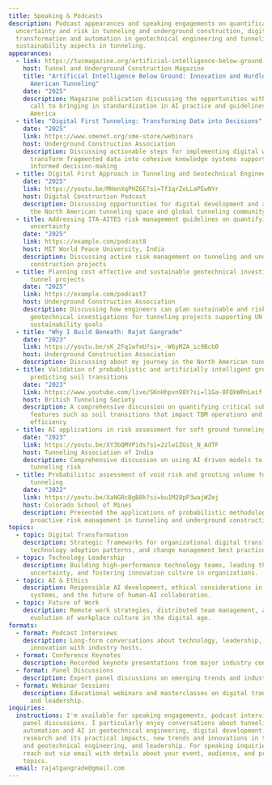 ```yaml
---
title: Speaking & Podcasts
description: Podcast appearances and speaking engagements on quantification of
  uncertainty and risk in tunneling and underground construction, digital
  transformation and automation in geotechnical engineering and tunneling, and
  sustainability aspects in tunneling.
appearances:
  - link: https://tucmagazine.org/artificial-intelligence-below-ground-innovation-and-hurdles-in-north-american-tunneling/
    host: Tunnel and Underground Construction Magazine
    title: "Artificial Intelligence Below Ground: Innovation and Hurdles in North
      American Tunneling"
    date: "2025"
    description: Magazine publication discussing the opportunities with AI and a
      call to bringing in standardization in AI practice and guidelines in North
      America
  - title: "Digital First Tunneling: Transforming Data into Decisions"
    date: "2025"
    link: https://www.smenet.org/sme-store/webinars
    host: Underground Construction Association
    description: Discussing actionable steps for implementing digital workflows that
      transform fragmented data into cohesive knowledge systems supporting
      informed decision-making
  - title: Digital First Approach in Tunneling and Geotechnical Engineering
    date: "2025"
    link: https://youtu.be/MHonXqPHZ6E?si=Tf1qrZeLLaPEwNYr
    host: Digital Construction Podcast
    description: Discussing opportunities for digital development and automation in
      the North American tunneling space and global tunneling community space.
  - title: Addressing ITA-AITES risk management guidelines on quantifying ground
      uncertainty
    date: "2025"
    link: https://example.com/podcast8
    host: MIT World Peace University, India
    description: Discussing active risk management on tunneling and underground
      construction projects
  - title: Planning cost effective and sustainable geotechnical investigations for
      tunnel projects
    date: "2025"
    link: https://example.com/podcast7
    host: Underground Construction Association
    description: Discussing how engineers can plan sustainable and risk-focused
      geotechnical investigations for tunneling projects supporting UN
      sustainability goals
  - title: "Why I Build Beneath: Rajat Gangrade"
    date: "2023"
    link: https://youtu.be/sK_2Fq1wfmU?si=_-W6yMZA_ic9Bcb0
    host: Underground Construction Association
    description: Discussing about my journey in the North American tunneling industry
  - title: Validation of probabilistic and artificially intelligent ground models in
      predicting soil transitions
    date: "2023"
    link: https://www.youtube.com/live/SKnHhpvn98Y?si=l1Ga-8FQkWRnLeif
    host: British Tunneling Society
    description: A comprehensive discussion on quantifying critical subsurface
      features such as soil transitions that impact TBM operations and
      efficiency
  - title: AI applications in risk assessment for soft ground tunneling projects
    date: "2023"
    link: https://youtu.be/XY3bQMVPids?si=2zlw1ZGst_N_AdTF
    host: Tunneling Association of India
    description: Comprehensive discussion on using AI driven models to mitigate
      tunneling risk
  - title: Probabilistic assessment of void risk and grouting volume for shield
      tunneling
    date: "2022"
    link: https://youtu.be/XaNGRcBgB8k?si=bu1M28pP3wajWZej
    host: Colorado School of Mines
    description: Presented the applications of probabilistic methodologies for
      proactive risk management in tunneling and underground construction
topics:
  - topic: Digital Transformation
    description: Strategic frameworks for organizational digital transformation,
      technology adoption patterns, and change management best practices.
  - topic: Technology Leadership
    description: Building high-performance technology teams, leading through
      uncertainty, and fostering innovation culture in organizations.
  - topic: AI & Ethics
    description: Responsible AI development, ethical considerations in automated
      systems, and the future of human-AI collaboration.
  - topic: Future of Work
    description: Remote work strategies, distributed team management, and the
      evolution of workplace culture in the digital age.
formats:
  - format: Podcast Interviews
    description: Long-form conversations about technology, leadership, and
      innovation with industry hosts.
  - format: Conference Keynotes
    description: Recorded keynote presentations from major industry conferences and summits.
  - format: Panel Discussions
    description: Expert panel discussions on emerging trends and industry challenges.
  - format: Webinar Sessions
    description: Educational webinars and masterclasses on digital transformation
      and leadership.
inquiries:
  instructions: I'm available for speaking engagements, podcast interviews, and
    panel discussions. I particularly enjoy conversations about tunneling,
    automation and AI in geotechnical engineering, digital development, PhD
    research and its practical impacts, new trends and innovations in tunneling
    and geotechnical engineering, and leadership. For speaking inquiries, please
    reach out via email with details about your event, audience, and preferred
    topics.
  email: rajatgangrade@gmail.com
---
```


